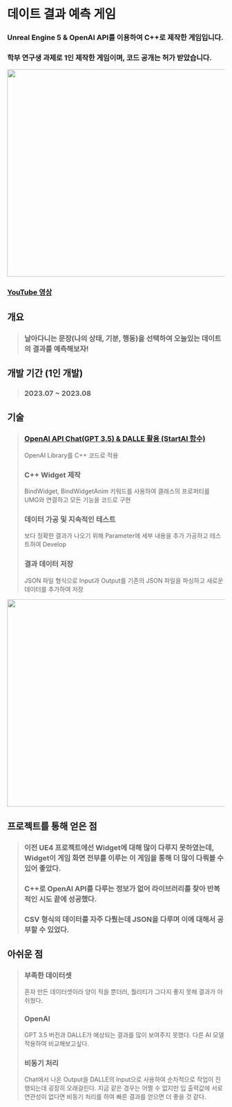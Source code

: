 # 데이트 결과 예측 게임
### Unreal Engine 5 & OpenAI API를 이용하여 C++로 제작한 게임입니다.
### 학부 연구생 과제로 1인 제작한 게임이며, 코드 공개는 허가 받았습니다.

<div>
  <img src="https://github.com/Chanwoongs/Date_Expecting_Game/assets/26241243/41fa0fd7-34bd-41ae-8bcc-3a330489643d" width="854" height="480"/>    
</div>

###  [YouTube 영상](https://www.youtube.com/watch?v=PemvBxw_p0o)

## 개요
> ### 날아다니는 문장(나의 상태, 기분, 행동)을 선택하여 오늘있는 데이트의 결과를 예측해보자!

## 개발 기간 (1인 개발)
> ### 2023.07 ~ 2023.08

## 기술
> ### [OpenAI API Chat(GPT 3.5) & DALLE 활용 (StartAI 함수)](https://github.com/Chanwoongs/Date_Expecting_Game/blob/main/Source/CGameMode.cpp)
> OpenAI Library를 C++ 코드로 적용
> ### C++ Widget 제작
> BindWidget, BindWidgetAnim 키워드를 사용하여 클래스의 프로퍼티를 UMG와 연결하고 모든 기능을 코드로 구현
> ### 데이터 가공 및 지속적인 테스트
> 보다 정확한 결과가 나오기 위해 Parameter에 세부 내용을 추가 가공하고 테스트하여 Develop
> ### 결과 데이터 저장
> JSON 파일 형식으로 Input과 Output를 기존의 JSON 파일을 파싱하고 새로운 데이터를 추가하여 저장
<div>
  <img src="https://github.com/Chanwoongs/Date_Expecting_Game/assets/26241243/41cf7288-48cf-4c54-8660-4764f6fc8633" width="854" height="480"/>    
</div>

## 프로젝트를 통해 얻은 점
> ### 이전 UE4 프로젝트에선 Widget에 대해 많이 다루지 못하였는데, Widget이 게임 화면 전부를 이루는 이 게임을 통해 더 많이 다뤄볼 수 있어 좋았다.
> ### C++로 OpenAI API를 다루는 정보가 없어 라이브러리를 찾아 반복적인 시도 끝에 성공했다.
> ### CSV 형식의 데이터를 자주 다뤘는데 JSON을 다루며 이에 대해서 공부할 수 있었다.

## 아쉬운 점
> ### 부족한 데이터셋
> 혼자 만든 데이터셋이라 양이 적을 뿐더러, 퀄리티가 그다지 좋지 못해 결과가 아쉬웠다.
> ### OpenAI
> GPT 3.5 버전과 DALLE가 예상되는 결과를 많이 보여주지 못했다. 다른 AI 모델 적용하여 비교해보고싶다.
> ### 비동기 처리
> Chat에서 나온 Output을 DALLE의 Input으로 사용하여 순차적으로 작업이 진행되는데 굉장히 오래걸린다.
> 지금 같은 경우는 어쩔 수 없지만 입 출력값에 서로 연관성이 없다면 비동기 처리를 하여 빠른 결과를 얻으면 더 좋을 것 같다.
